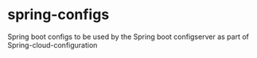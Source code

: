 # spring-configs
Spring boot configs to be used by the Spring boot configserver as part of Spring-cloud-configuration
